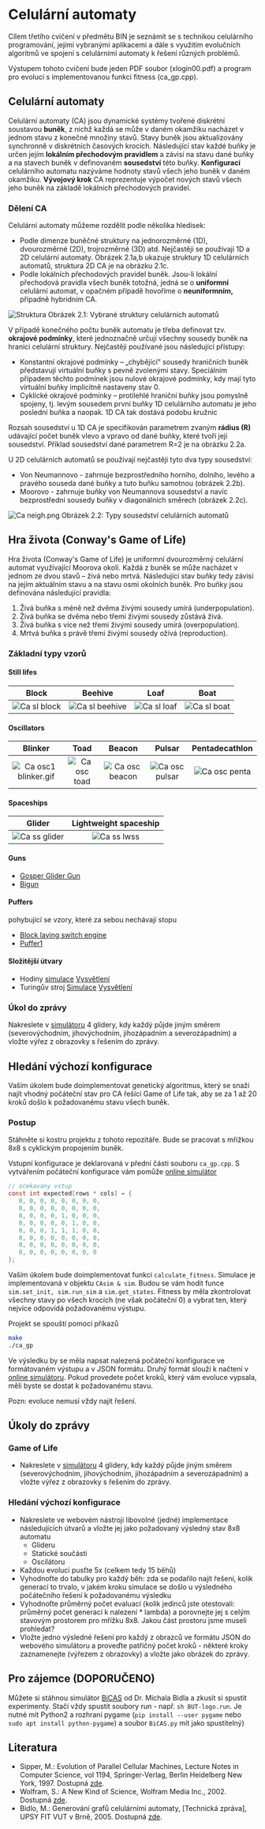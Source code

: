 # Celulární automaty


Cílem třetího cvičení v předmětu BIN je seznámit se s technikou celulárního programování, jejími vybranými aplikacemi a dále s využitím evolučních algoritmů ve spojení s celulárními automaty k řešení různých problémů.

Výstupem tohoto cvičení bude jeden PDF soubor (xlogin00.pdf) a program pro evoluci s implementovanou funkcí fitness (ca_gp.cpp).

## Celulární automaty
Celulární automaty (CA) jsou dynamické systémy tvořené diskrétní soustavou __buněk__, z nichž každá se může v daném okamžiku nacházet v jednom stavu z konečné množiny stavů. Stavy buněk jsou aktualizovány synchronně v diskrétních časových krocích. Následující stav každé buňky je určen jejím __lokálním přechodovým pravidlem__ a závisí na stavu dané buňky a na stavech buněk v definovaném __sousedství__ této buňky. __Konfigurací__ celulárního automatu nazýváme hodnoty stavů všech jeho buněk v daném okamžiku. __Vývojový krok__ CA reprezentuje výpočet nových stavů všech jeho buněk na základě lokálních přechodových pravidel.


### Dělení CA
Celulární automaty můžeme rozdělit podle několika hledisek:

* Podle dimenze buněčné struktury na jednorozměrné (1D), dvourozměrné (2D), trojrozměrné (3D) atd. Nejčastěji se používají 1D a 2D celulární automaty. Obrázek 2.1a,b ukazuje struktury 1D celulárních automatů, struktura 2D CA je na obrázku 2.1c.
* Podle lokálních přechodových pravidel buněk. Jsou-li lokální přechodová pravidla všech buněk totožná, jedná se o __uniformní__ celulární automat, v opačném případě hovoříme o __neuniformním,__ případně hybridním CA.

![Struktura](files/Ca_struct.png)
Obrázek 2.1: Vybrané struktury celulárních automatů

V případě konečného počtu buněk automatu je třeba definovat tzv. __okrajové podmínky__, které jednoznačně určují všechny sousedy buněk na hranici celulární struktury. Nejčastěji používané jsou následující přístupy:

* Konstantní okrajové podmínky &#8211; &#8222;chybějící&#8220; sousedy hraničních buněk představují virtuální buňky s pevně zvolenými stavy. Speciálním případem těchto podmínek jsou nulové okrajové podmínky, kdy mají tyto virtuální buňky implicitně nastaveny stav 0.
* Cyklické okrajové podmínky &#8211; protilehlé hraniční buňky jsou pomyslně spojeny, tj. levým sousedem první buňky 1D celulárního automatu je jeho poslední buňka a naopak. 1D CA tak dostává podobu kružnic


Rozsah sousedství u 1D CA je specifikován parametrem zvaným __rádius (R)__ udávající počet buněk vlevo a vpravo od dané buňky, které tvoří její sousedství. Příklad sousedství dané parametrem R=2 je na obrázku 2.2a.

U 2D celulárních automatů se používají nejčastěji tyto dva typy sousedství:

* Von Neumannovo - zahrnuje bezprostředního horního, dolního, levého a pravého souseda dané buňky a tuto buňku samotnou (obrázek 2.2b).
* Moorovo - zahrnuje buňky von Neumannova sousedství a navíc bezprostřední sousedy buňky v diagonálních směrech (obrázek 2.2c).

![Ca neigh.png](files/Ca_neigh.png)
Obrázek 2.2: Typy sousedství celulárních automatů

## Hra života (Conway's Game of Life)
Hra života (Conway's Game of Life) je uniformní dvourozměrný celulární automat využívající Moorova okolí. Každá z buněk se může nacházet v jednom ze dvou stavů &#8211; živá nebo mrtvá. Následující stav buňky tedy závisí na jejím aktuálním stavu a na stavu osmi okolních buněk. Pro buňky jsou definována následující pravidla:

1. Živá buňka s méně než dvěma živými sousedy umírá (underpopulation).
1. Živá buňka se dvěma nebo třemi živými sousedy zůstává živá.
1. Živá buňka s více než třemi živými sousedy umírá (overpopulation).
1. Mrtvá buňka s právě třemi živými sousedy ožívá (reproduction).

### Základní typy vzorů
#### Still lifes

| Block  |    Beehive | Loaf  |  Boat |
| :---:   |     :---:      |   :---: | :---: |
| ![Ca sl block](files/Ca_sl_block.png) | ![Ca sl beehive](files/Ca_sl_beehive.png) | ![Ca sl loaf](files/Ca_sl_loaf.png) | ![Ca sl boat](files/Ca_sl_boat.png) |


#### Oscillators


| Blinker | Toad | Beacon | Pulsar | Pentadecathlon | 
| :---:   |     :---:      |   :---: | :---: |  :---: | 
| ![Ca osc1 blinker.gif](files/Ca_osc1_blinker.gif) | ![Ca osc toad](files/Ca_osc_toad.gif) | ![Ca osc beacon](files/Ca_osc_beacon.gif) | ![Ca osc pulsar](files/Ca_osc_pulsar.gif) | ![Ca osc penta](files/Ca_osc_penta.gif) |

#### Spaceships

|Glider  |Lightweight spaceship |
| :---:   |     :---:      | 
| ![Ca ss glider](files/Ca_ss_glider.gif) | ![Ca ss lwss](files/Ca_ss_lwss.gif) |

#### Guns
* [Gosper Glider Gun](https://copy.sh/life/?pattern=gosperglidergun)
* [Bigun](https://copy.sh/life/?pattern=bigun)

#### Puffers
pohybující se vzory, které za sebou nechávají stopu
* [Block laying switch engine](https://copy.sh/life/?pattern=blocklayingswitchengine)
* [Puffer1](https://copy.sh/life/?pattern=puffer1)

#### Složitější útvary
* Hodiny [simulace](https://copy.sh/life/?gist=f3413564b1fa9c69f2bad4b0400b8090&step=512) [Vysvětlení](http://codegolf.stackexchange.com/questions/88783/build-a-digital-clock-in-conways-game-of-life/111932#111932)
* Turingův stroj [Simulace](https://copy.sh/life/?pattern=turingmachine) [Vysvětlení](https://www.ics.uci.edu/~welling/teaching/271fall09/Turing-Machine-Life.pdf)

###  Úkol do zprávy
Nakreslete v [simulátoru](https://bitstorm.org/gameoflife/) 4 glidery, kdy každý půjde jiným směrem (severovýchodním, jihovýchodním, jihozápadním a severozápadním) a vložte výřez z obrazovky s řešením do zprávy.

## Hledání výchozí konfigurace

Vaším úkolem bude doimplementovat genetický algoritmus, který se snaží najít vhodný počáteční stav pro CA řešící Game of Life tak, aby se za 1 až 20 kroků došlo k požadovanému stavu všech buněk. 

### Postup
Stáhněte si kostru projektu z tohoto repozitáře. Bude se pracovat s mřížkou 8x8 s cyklickým propojením buněk. 

Vstupní konfigurace je deklarovaná v přední části souboru `ca_gp.cpp`. S vytvářením počáteční konfigurace vám pomůže [online simulátor](http://www.fit.vutbr.cz/~mrazek/bin_gol/)
```c
// ocekavany vstup
const int expected[rows * cols] = {
   0, 0, 0, 0, 0, 0, 0, 0, 
   0, 0, 0, 0, 0, 0, 0, 0, 
   0, 0, 0, 0, 1, 0, 0, 0, 
   0, 0, 0, 0, 0, 1, 0, 0, 
   0, 0, 0, 1, 1, 1, 0, 0, 
   0, 0, 0, 0, 0, 0, 0, 0, 
   0, 0, 0, 0, 0, 0, 0, 0, 
   0, 0, 0, 0, 0, 0, 0, 0
};
```

Vaším úkolem bude doimplementovat funkci `calculate_fitness`. Simulace je implementovaná v objektu `CAsim & sim`. Budou se vám hodit funce `sim.set_init, sim.run_sim` a `sim.get_states`. Fitness by měla zkontrolovat všechny stavy po všech krocích (ne však počáteční 0) a vybrat ten, který nejvíce odpovídá požadovanému výstupu.


Projekt se spouští pomocí příkazů

```bash
make
./ca_gp
```

Ve výsledku by se měla napsat nalezená počáteční konfigurace ve formátovaném výstupu a v JSON formátu. Druhý formát slouží k načtení v [online simulátoru](http://www.fit.vutbr.cz/~mrazek/bin_gol/). Pokud provedete počet kroků, který vám evoluce vypsala, měli byste se dostat k požadovanému stavu.

Pozn: evoluce nemusí vždy najít řešení.


## Úkoly do zprávy
### Game of Life
* Nakreslete v [simulátoru](https://bitstorm.org/gameoflife/) 4 glidery, kdy každý půjde jiným směrem (severovýchodním, jihovýchodním, jihozápadním a severozápadním) a vložte výřez z obrazovky s řešením do zprávy.

### Hledání výchozí konfigurace
* Nakreslete ve webovém nástroji libovolné (jedné) implementace následujících útvarů a vložte jej jako požadovaný výsledný stav 8x8 automatu
   * Glideru
   * Statické součásti
   * Oscilátoru
* Každou evoluci pusťte 5x (celkem tedy 15 běhů)
* Vyhodnoťte do tabulky pro každý běh: zda se podařilo najít řešení, kolik generací to trvalo, v jakém kroku simulace se došlo u výsledného počátečního řešení k požadovanému výsledku
* Vyhodnoťte průměrný počet evaluací (kolik jedinců jste otestovali: průměrný počet generací k nalezení * lambda) a porovnejte jej s celým stavovým prostorem pro mřížku 8x8. Jakou část prostoru jsme museli prohledat?
* Vložte jedno výsledné řešení pro každý z obrazců ve formátu JSON do webového simulátoru a proveďte patřičný počet kroků - některé kroky zaznamenejte (výřezem z obrazovky) a vložte jako obrázek do zprávy.



## Pro zájemce (DOPORUČENO)
Můžete si stáhnou simulátor [BiCAS](https://github.com/bidlom/BiCAS-Showroom) od Dr. Michala Bidla a zkusit si spustit experimenty. Stačí vždy spustit soubory run - např. `sh BUT-logo.run`. Je nutné mít Python2 a rozhraní pygame (`pip install --user pygame` nebo `sudo apt install python-pygame`) a soubor `BiCAS.py` mít jako spustitelný)


## Literatura
* Sipper, M.: Evolution of Parallel Cellular Machines, Lecture Notes in Computer Science, vol 1194, Springer-Verlag, Berlin Heidelberg New York, 1997. Dostupná [zde](http://www.cs.bgu.ac.il/~sipper/papabs/epcm.pdf).
* Wolfram, S.: A New Kind of Science, Wolfram Media Inc., 2002. Dostupná [zde](http://www.wolframscience.com/nksonline/toc.html).
* Bidlo, M.: Generování grafů celulárními automaty, [Technická zpráva], UPSY FIT VUT v Brně, 2005. Dostupná [zde](http://www.fit.vutbr.cz/research/view_pub.php?id=8296).